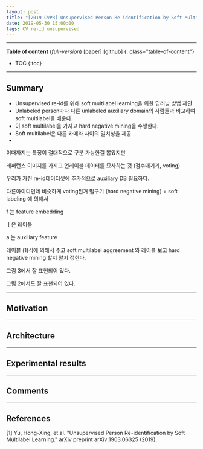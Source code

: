 ```yaml
---
layout: post
title: "[2019 CVPR] Unsupervised Person Re-identification by Soft Multilabel Learning (*Incomplete*)"
date: 2019-05-30 15:00:00
tags: CV re-id unsupervised
---
```


<!--more-->

---

**Table of content** (*full-version*)
[[paper]](https://arxiv.org/pdf/1903.06325.pdf) [[github]](https://github.com/KovenYu/MAR)
{: class="table-of-content"}
* TOC
{:toc}

---

## Summary

- Unsupervised re-id를 위해 soft multilabel learning을 위한 딥러닝 방법 제안
- Unlabeled person마다 다른 unlabeled auxiliary domain의 사람들과 비교하여 soft multilabel을 배운다.
- 이 soft multilabel을 가지고 hard negative mining을 수행한다.
- Soft multilabel은 다른 카메라 사이의 일치성을 제공.
- 

이때까지는 특징이 절대적으로 구분 가능한걸 뽑았지만

레퍼런스 이미지를 가지고 언레이블 데이터를 묘사하는 것 (점수매기기, voting)

우리가 가진 re-id데이터셋에 추가적으로 auxiliary DB 필요하다.

다른아이디인데 비슷하게 voting된거 떨구기 (hard negative mining) + soft labeling 에 의해서

f 는 feature embedding

ㅣ은 레이블

a 는 auxiliary feature

레이블 (1)식에 의해서 주고
soft multilabel aggreement 와 레이블 보고 hard negative mining 할지 말지 정한다.

그림 3에서 잘 표현되어 있다.

그림 2에서도 잘 표현되어 있다.

--- 

## Motivation

---

## Architecture

---

## Experimental results

---

## Comments

---

## References

[1] Yu, Hong-Xing, et al. "Unsupervised Person Re-identification by Soft Multilabel Learning." arXiv preprint arXiv:1903.06325 (2019).
